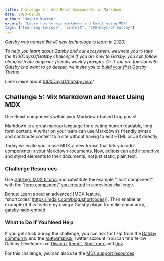 ```yaml
---
title: Challenge 5 - Add React Components in Markdown
date: 2020-01-29
author: "Hashim Warren"
excerpt: "Learn how to mix markdown and React using MDX"
tags: ["learning-to-code", "contest", "100-Days-of-Gatsby"]
---
```


_Gatsby was named the [#1 new technology to learn in 2020](https://www.cnbc.com/2019/12/02/10-hottest-tech-skills-that-could-pay-off-most-in-2020-says-new-report.html)!_

_To help you learn about Gatsby and our ecosystem, we invite you to take the #100DaysOfGatsby challenge! If you are new to Gatsby, you can follow along with our beginner-friendly weekly prompts. Or if you are familiar with Gatsby and want to go deeper, we invite you to [build your first Gatsby Theme](/docs/themes/building-themes/)._

_Learn more about [#100DaysOfGatsby here](/blog/100days)!_

## Challenge 5: Mix Markdown and React Using MDX

Use React components within your Markdown-based blog posts!

Markdown is a great markup language for creating human readable, long form content. A writer on your team can use Markdown’s friendly syntax and contribute content to a site without having to edit HTML or JSX directly.

Today we invite you to use MDX, a new format that lets you add components in your Markdown documents. Now, editors can add interactive and styled elements to their documents, not just static, plain text.

### Challenge Resources

Use [Gatsby’s MDX tutorial](/docs/mdx/) and substitute the example “chart component” with the [“form component” you created](/blog/100days/react-component/) in a previous challenge.

Bonus: Learn about an advanced [MDX feature, “shortcodes”(https://mdxjs.com/blog/shortcodes)]. Then enable an example of this feature by using a Gatsby plugin from the community, [gatsby-mdx-embed](/packages/@pauliescanlon/gatsby-mdx-embed/).

### What to Do If You Need Help

If you get stuck during the challenge, you can ask for help from the [Gatsby community](/contributing/community/) and the [ASKGatsbyJS](https://twitter.com/AskGatsbyJS) Twitter account. You can find fellow Gatsby Developers on [Discord](https://discordapp.com/invite/gatsby), [Reddit](https://www.reddit.com/r/gatsbyjs/), [Spectrum](https://spectrum.chat/gatsby-js), and [Dev](https://dev.to/t/gatsby).

For this challenge, you can also use the [MDX support resources](https://mdxjs.com/support)
